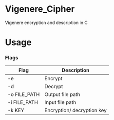 # Vigenere_Cipher
Vigenere encryption and description in C

# Usage

### Flags
| Flag | Description 
| --- | --- |
|-e | Encrypt |
|-d | Decrypt |
|-o FILE_PATH | Output file path |
|-i FILE_PATH | Input file path |
|-k KEY | Encryption/ decryption key |


